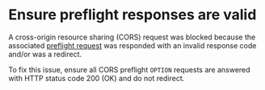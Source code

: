 # Ensure preflight responses are valid

A cross-origin resource sharing (CORS) request was blocked because the associated [preflight request](issueCorsPreflightRequest) was responded with an invalid response code and/or was a redirect.

To fix this issue, ensure all CORS preflight `OPTION` requests are answered with HTTP status code 200 (OK) and do not redirect.
